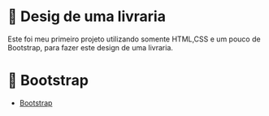 
# 📕 Desig de uma livraria

Este foi meu primeiro projeto utilizando somente HTML,CSS e um pouco de Bootstrap, para fazer este design de uma livraria.

# 📄 Bootstrap

- [Bootstrap](https://getbootstrap.com/)












 
 
